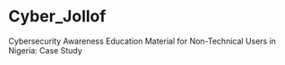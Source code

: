 # Cyber_Jollof
Cybersecurity Awareness Education Material for Non-Technical Users in Nigeria: Case Study 
